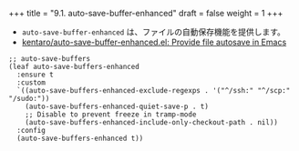 +++
title = "9.1. auto-save-buffer-enhanced"
draft = false
weight = 1
+++
* `auto-save-buffer-enhanced` は、ファイルの自動保存機能を提供します。
* [kentaro/auto-save-buffer-enhanced.el: Provide file autosave in Emacs](https://github.com/kentaro/auto-save-buffers-enhanced) 

```elisp
;; auto-save-buffers
(leaf auto-save-buffers-enhanced
  :ensure t
  :custom
  `((auto-save-buffers-enhanced-exclude-regexps . '("^/ssh:" "^/scp:" "/sudo:"))
	(auto-save-buffers-enhanced-quiet-save-p . t)
	;; Disable to prevent freeze in tramp-mode
	(auto-save-buffers-enhanced-include-only-checkout-path . nil))
  :config
  (auto-save-buffers-enhanced t))
```
